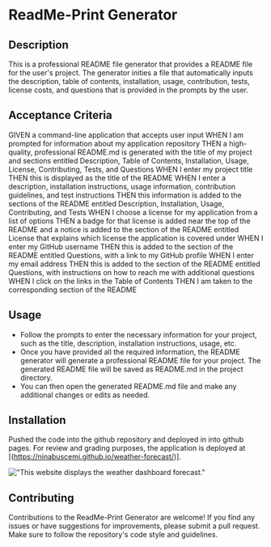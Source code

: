 # ReadMe-Print Generator

## Description

This is a professional README file generator that provides a README file for the user's project. The generator inities a file that automatically inputs the description, table of contents, installation, usage, contribution, tests, license costs, and questions that is provided in the prompts by the user.

## Acceptance Criteria

GIVEN a command-line application that accepts user input
WHEN I am prompted for information about my application repository
THEN a high-quality, professional README.md is generated with the title of my project and sections entitled Description, Table of Contents, Installation, Usage, License, Contributing, Tests, and Questions
WHEN I enter my project title
THEN this is displayed as the title of the README
WHEN I enter a description, installation instructions, usage information, contribution guidelines, and test instructions
THEN this information is added to the sections of the README entitled Description, Installation, Usage, Contributing, and Tests
WHEN I choose a license for my application from a list of options
THEN a badge for that license is added near the top of the README and a notice is added to the section of the README entitled License that explains which license the application is covered under
WHEN I enter my GitHub username
THEN this is added to the section of the README entitled Questions, with a link to my GitHub profile
WHEN I enter my email address
THEN this is added to the section of the README entitled Questions, with instructions on how to reach me with additional questions
WHEN I click on the links in the Table of Contents
THEN I am taken to the corresponding section of the README

## Usage

- Follow the prompts to enter the necessary information for your project, such as the title, description, installation instructions, usage, etc.
- Once you have provided all the required information, the README generator will generate a professional README file for your project. The generated README file will be saved as README.md in the project directory.
- You can then open the generated README.md file and make any additional changes or edits as needed.

## Installation

Pushed the code into the github repository and deployed in into github pages. For review and grading purposes, the application is deployed at [(https://ninabuscemi.github.io/weather-forecast/)].

!["This website displays the weather dashboard forecast."](./assets/img/dashboard_screenshot.png)

## Contributing

Contributions to the ReadMe-Print Generator are welcome! If you find any issues or have suggestions for improvements, please submit a pull request. Make sure to follow the repository's code style and guidelines.